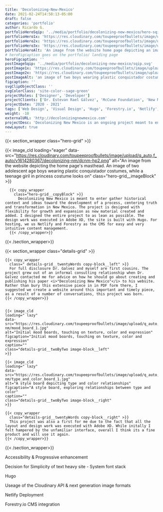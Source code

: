 ```yaml
---
title: 'Decolonizing-New-Mexico'
date: 2021-02-24T14:58:13-05:00
draft: false
categories: 'portfolio'
author: Ricardo G.
portfolioHeroSqip: '../media/portfolio/decolonizing-new-mexico/hero-sqip.svg'
portfolioHero1x: 'https://res.cloudinary.com/toupeeproofbullets/image/upload/q_auto,f_auto/v1614280367/decolonizing-nm/dcnm-hp2.png'
portfolioHero2x: 'https://res.cloudinary.com/toupeeproofbullets/image/upload/q_auto,f_auto/v1614280367/decolonizing-nm/dcnm-hp2.png'
portfolioHero3x: 'https://res.cloudinary.com/toupeeproofbullets/image/upload/q_auto,f_auto/v1614280367/decolonizing-nm/dcnm-hp2.png'
portfolioHeroAlt: 'An image from the website home page depicting an image of two boys wearing plastic conquistador costumes'
# heroFigcaption goes on the portfolio/ landing page
heroFigcaption: ''
postImageSqip: '../media/portfolio/decolonizing-new-mexico/sqip.svg'
postImage1x: 'https://res.cloudinary.com/toupeeproofbullets/image/upload/c_scale,q_auto,f_auto/v1614285011/decolonizing-nm/IMG_0569_sq.jpg'
postImage2x: 'https://res.cloudinary.com/toupeeproofbullets/image/upload/c_scale,q_auto,f_auto/v1614285011/decolonizing-nm/IMG_0569_sq.jpg'
postImageAlt: 'an image of two boys wearing plastic conquistador costumes'
figcaption: ''
svgClipObjectClass: ''
svgColorClass: 'site-color--sage-green'
projectRoles: ['Designer', 'Developer']
projectClients: ['Dr. Estevan Rael Gálvez', 'McCune Foundation', 'New Mexico Humanities Council']
projectDate: '2020 - 2021'
tags: ['Web Design', 'Visual Design', 'Hugo', 'Forestry.io', 'Netlify', 'Cloudinary']
weight: -10
externalURL: 'http://decolonizingnewmexico.com'
projectDesc: 'Decolonizing New Mexico is an ongoing project meant to enter gather historical context and ideas toward the development of a process, centering truth and transformation in New Mexico.'
newLayout: true
---
```

{{< section_wrapper class="hero-grid" >}}

  {{< image_cld
    loading="eager"
    data-src="https://res.cloudinary.com/toupeeproofbullets/image/upload/q_auto,f_auto/v1614280367/decolonizing-nm/dcnm-hp2.png"
    alt="An image from the website depicting the home page's masthead. An image of two adolescent age boys wearing plastic conquistador costumes, while a teenage giril in princess costume looks on"
    class="hero-grid__imageBlock"
    >}}

      {{< copy_wrapper
        class="hero-grid__copyBlock" >}}
          Decolonizing New Mexico is meant to enter gather historical context and ideas toward the development of a process, centering truth and transformation in New Mexico. The project is designed with flexibility for growth and expansion as new material created and added. I designed the entire project to as lean as possible. The design work was executed in Adobe XD, the site is built with Hugo. For hosting, we us Netlify and Forestry as the CMS for easy and very intuitive content management.
      {{< /copy_wrapper>}}

{{< /section_wrapper>}}

{{< section_wrapper class="details-grid" >}}

    {{< copy_wrapper
      class=" details-grid__twentyWords copy-block__left" >}}
      For full disclosure Dr. Galvez and myself are first cousins. The project grew out of an informal consulting relationship when Dr. Galvez contacted me for advice on how he should go about creating and publishing his paper <i>"Decolonizing New Mexico"</i> to his website. Rather than bury this extensive piece in in PDF form there, I suggested we create a website around this important and timely piece, as a result of a number of conversations, this project was born.
    {{< /copy_wrapper>}}


    {{< image_cld
    loading=" lazy"
    data-src="https://res.cloudinary.com/toupeeproofbullets/image/upload/q_auto,f_auto/v1614282451/decolonizing-nm/mood_board_1.jpg"
    alt="Initial mood boards, touching on texture, color and expression"
    figcaption="Initial mood boards, touching on texture, color and expression"
    caption=""
    class="details-grid__twoByTwo image-block__left"
    >}}

    {{< image_cld
    loading=" lazy"
    data-src="https://res.cloudinary.com/toupeeproofbullets/image/upload/q_auto,f_auto/v1614282451/decolonizing-nm/type_and_color_board_1.jpg"
    alt="A style board depicting type and color relationships"
    figcaption="A style board, exploring relationships between type and color"
    caption=""
    class="details-grid__twoByTwo image-block__right"
    >}}

    {{< copy_wrapper
      class="details-grid__twentyWords copy-block__right" >}}
      This project was also a first for me due to the fact that all the layout and design work was executed with Adobe XD. While initally I felt hampered by the unfamiliar interface, overall I think its a fine product and will use it again.  
    {{< /copy_wrapper>}}

{{< /section_wrapper>}}



Accessibility & Progressive enhancement

Decision for Simplicity of text heavy site
    - System font stack

Hugo

Useage of the Cloudinary API & next generation image formats

Netlify Deployment

Forestry.io CMS integration

